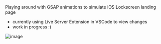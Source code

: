 Playing around with GSAP animations to simulate iOS Lockscreen landing page

- currently using Live Server Extension in VSCode to view changes
- work in progress :)

![image](https://user-images.githubusercontent.com/32497210/209188436-3521c24b-7318-4747-9ff9-6eb8ce8f2d64.png)
